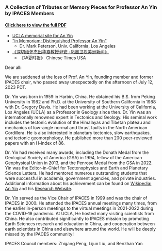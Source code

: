 ### A Collection of Tributes or Memory Pieces for Professor An Yin by IPACES Members

#### [Click here to view the full PDF](https://raw.githubusercontent.com/aspyrx/ipaces.org/bca90864fd6d1f96cea8b8aa7898ed8cbb8fba1f/public/events/2023-09-06-an-yin/an-yin-memorial.pdf)

- [UCLA memorial site for An Yin](https://anyinmemorial.com/)
- ["In Memoriam: Distinguished Professor An Yin"](https://epss.ucla.edu/news/in-memoriam-professor-an-yin/)
    - Dr. Mark Peterson, Univ. California, Los Angeles
- [《深切缅怀杰出华裔教授尹安 -凤凰卫视美洲新闻》](http://www.chinesetimes.info/static/content/SP/FHSP/2023-08-15/1142069610942967808.html)
    - 《华夏时报》 Chinese Times USA

Dear all:

We are saddened at the loss of Prof. An Yin, founding member and former IPACES
chair, who passed away unexpectedly on the afternoon of July 12, 2023 PDT.

Dr. Yin was born in 1959 in Harbin, China. He obtained his B.S. from Peking
University in 1982 and Ph.D. at the University of Southern California in 1988
with Dr. Gregory Davis. He had been working at the University of California, Los
Angeles (UCLA) as a Professor in Geology since then. Dr. Yin was an
internationally renowned expert in Tectonics and Geology. His seminal work
includes the tectonic evolution of the Himalayas and Tibetan plateau and
mechanics of low-angle normal and thrust faults in the North American
Cordillera. He is also interested in planetary tectonics, slow earthquakes, and
tectonic geomorphology. He published more than 200 peer-reviewed papers with an
H-index of 86.

Dr. Yin had received many awards, including the Donath Medal from the Geological
Society of America (GSA) in 1994, fellow of the American Geophysical Union in
2013, and the Penrose Medal from the GSA in 2022. Yin was the Editor-in-Chief
for Tectonophysics and Earth and Planetary Science Letters. He had mentored
numerous outstanding students that were successful in academia, government
agencies, and private industries. Additional information about his achievement
can be found on [Wikipedia: An Yin](https://en.wikipedia.org/wiki/An_Yin) and
his [Research Website](https://faculty.epss.ucla.edu/~yin/).

Dr. Yin served as the Vice Chair of IPACES in 1999 and was the chair of IPACES
in 2000. He attended the IPACES annual meetings many times, from the earlier
in-person meetings to the virtual meetings in 2021-2022 during the COVID-19
pandemic. At UCLA, He hosted many visiting scientists from China. He also
contributed significantly to IPACES mission by promoting Earth Sciences research
and education in China, and cooperation between earth scientists in China and
elsewhere around the world. He will be deeply missed by the IPACES community!

IPACES Council members: Zhigang Peng, Lijun Liu, and Benzhan Yan

